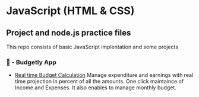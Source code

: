 # JavaScript (HTML & CSS)
## Project and node.js practice files

This repo consists of basic JavaScript implentation and some projects 

### 📝 - Budgetly App
* [Real time Budget Calculation](https://github.com/maveric-coder/JavaScript/tree/master/Budgetly) Manage expenditure and earnings with real time projection in percent of all the amounts.
One click maintaince of Income and Expenses. It also enables to manage monthly budget.

